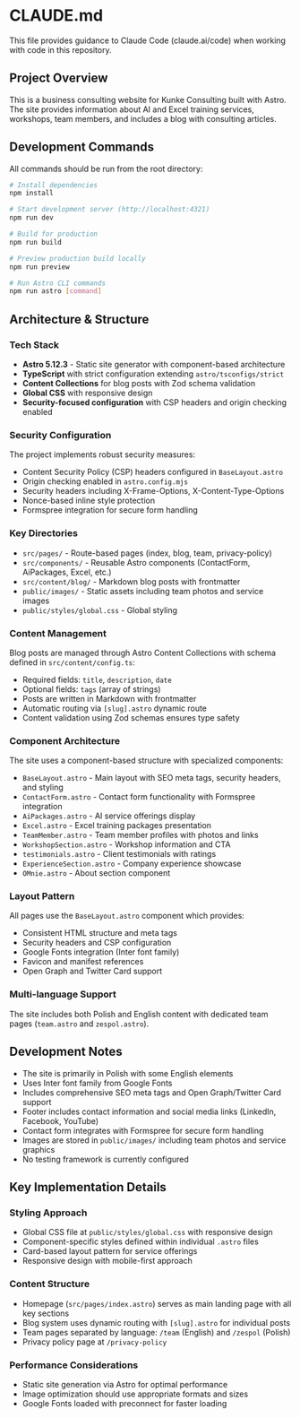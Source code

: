 # CLAUDE.md

This file provides guidance to Claude Code (claude.ai/code) when working with code in this repository.

## Project Overview

This is a business consulting website for Kunke Consulting built with Astro. The site provides information about AI and Excel training services, workshops, team members, and includes a blog with consulting articles.

## Development Commands

All commands should be run from the root directory:

```bash
# Install dependencies
npm install

# Start development server (http://localhost:4321)
npm run dev

# Build for production
npm run build

# Preview production build locally
npm run preview

# Run Astro CLI commands
npm run astro [command]
```

## Architecture & Structure

### Tech Stack
- **Astro 5.12.3** - Static site generator with component-based architecture
- **TypeScript** with strict configuration extending `astro/tsconfigs/strict`
- **Content Collections** for blog posts with Zod schema validation
- **Global CSS** with responsive design
- **Security-focused configuration** with CSP headers and origin checking enabled

### Security Configuration
The project implements robust security measures:
- Content Security Policy (CSP) headers configured in `BaseLayout.astro`
- Origin checking enabled in `astro.config.mjs`
- Security headers including X-Frame-Options, X-Content-Type-Options
- Nonce-based inline style protection
- Formspree integration for secure form handling

### Key Directories

- `src/pages/` - Route-based pages (index, blog, team, privacy-policy)
- `src/components/` - Reusable Astro components (ContactForm, AiPackages, Excel, etc.)
- `src/content/blog/` - Markdown blog posts with frontmatter
- `public/images/` - Static assets including team photos and service images
- `public/styles/global.css` - Global styling

### Content Management

Blog posts are managed through Astro Content Collections with schema defined in `src/content/config.ts`:
- Required fields: `title`, `description`, `date`
- Optional fields: `tags` (array of strings)
- Posts are written in Markdown with frontmatter
- Automatic routing via `[slug].astro` dynamic route
- Content validation using Zod schemas ensures type safety

### Component Architecture

The site uses a component-based structure with specialized components:
- `BaseLayout.astro` - Main layout with SEO meta tags, security headers, and styling
- `ContactForm.astro` - Contact form functionality with Formspree integration
- `AiPackages.astro` - AI service offerings display
- `Excel.astro` - Excel training packages presentation
- `TeamMember.astro` - Team member profiles with photos and links
- `WorkshopSection.astro` - Workshop information and CTA
- `testimonials.astro` - Client testimonials with ratings
- `ExperienceSection.astro` - Company experience showcase
- `OMnie.astro` - About section component

### Layout Pattern
All pages use the `BaseLayout.astro` component which provides:
- Consistent HTML structure and meta tags
- Security headers and CSP configuration
- Google Fonts integration (Inter font family)
- Favicon and manifest references
- Open Graph and Twitter Card support

### Multi-language Support

The site includes both Polish and English content with dedicated team pages (`team.astro` and `zespol.astro`).

## Development Notes

- The site is primarily in Polish with some English elements
- Uses Inter font family from Google Fonts
- Includes comprehensive SEO meta tags and Open Graph/Twitter Card support
- Footer includes contact information and social media links (LinkedIn, Facebook, YouTube)
- Contact form integrates with Formspree for secure form handling
- Images are stored in `public/images/` including team photos and service graphics
- No testing framework is currently configured

## Key Implementation Details

### Styling Approach
- Global CSS file at `public/styles/global.css` with responsive design
- Component-specific styles defined within individual `.astro` files
- Card-based layout pattern for service offerings
- Responsive design with mobile-first approach

### Content Structure
- Homepage (`src/pages/index.astro`) serves as main landing page with all key sections
- Blog system uses dynamic routing with `[slug].astro` for individual posts
- Team pages separated by language: `/team` (English) and `/zespol` (Polish)
- Privacy policy page at `/privacy-policy`

### Performance Considerations
- Static site generation via Astro for optimal performance
- Image optimization should use appropriate formats and sizes
- Google Fonts loaded with preconnect for faster loading